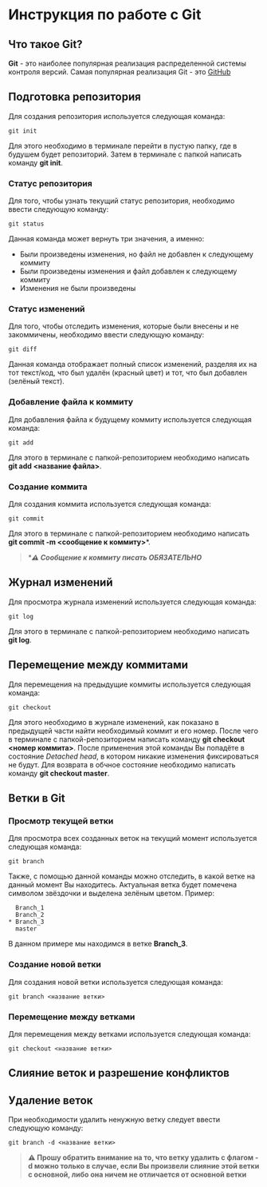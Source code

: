 # Инструкция по работе с Git

## Что такое Git?
**Git** - это наиболее популярная реализация распределенной системы контроля версий. Самая популярная реализация Git - это [GitHub](https://github.com/)

## Подготовка репозитория
Для создания репозитория используется следующая команда:

    git init
Для этого необходимо в терминале перейти в пустую папку, где в будушем будет репозиторий. Затем в терминале с папкой написать команду **git init**.

### Статус репозитория
Для того, чтобы узнать текущий статус репозитория, необходимо ввести следующую команду:

    git status
Данная команда может вернуть три значения, а именно:
+ Были произведены изменения, но файл не добавлен к следующему коммиту
+ Были произведены изменения и файл добавлен к следующему коммиту
+ Изменения не были произведены

### Статус изменений
Для того, чтобы отследить изменения, которые были внесены и не закоммичены, необходимо ввести следующую команду:

    git diff
Данная команда отображает полный список изменений, разделяя их на тот текст/код, что был удалён (красный цвет) и тот, что был добавлен (зелёный текст).
### Добавление файла к коммиту
Для добавления файла к будущему коммиту используется следующая команда:

    git add
Для этого в терминале с папкой-репозиторием необходимо написать **git add <название файла>**.

### Создание коммита
Для создания коммита используется следующая команда:

    git commit
Для этого в терминале с папкой-репозиторием необходимо написать **git commit -m <сообщение к коммиту>***.

> ****&#x26a0; Сообщение к коммиту писать ОБЯЗАТЕЛЬНО***


## Журнал изменений
Для просмотра журнала изменений используется следующая команда:

    git log
Для этого в терминале с папкой-репозиторием необходимо написать **git log**.

## Перемещение между коммитами
Для перемещения на предыдущие коммиты используется следующая команда:

    git checkout 
Для этого необходимо в журнале изменений, как показано в предыдущей части найти необходимый коммит и его номер. После чего в терминале с папкой-репозиторием написать команду **git checkout <номер коммита>**. После применения этой команды Вы попадёте в состояние *Detached head*, в котором никакие изменения фиксироваться не будут. Для возврата в обчное состояние необходимо написать команду **git checkout master**.

## Ветки в Git
### Просмотр текущей ветки
Для просмотра всех созданных веток на текущий момент используется следующая команда:

    git branch
Также, с помощью данной команды можно отследить, в какой ветке на данный момент Вы находитесь. Актуальная ветка будет помечена символом звёздочки и выделена зелёным цветом. Пример:

      Branch_1
      Branch_2
    * Branch_3
      master
В данном примере мы находимся в ветке **Branch_3**.

### Создание новой ветки
Для создания новой ветки используется следующая команда:

    git branch <название ветки>

### Перемещение между ветками
Для перемещения между ветками используется следующая команда:

    git checkout <название ветки>

## Слияние веток и разрешение конфликтов

## Удаление веток
При необходимости удалить ненужную ветку следует ввести следующую команду:

    git branch -d <название ветки>

> **&#x26a0; Прошу обратить внимание на то, что ветку удалить с флагом -d можно только в случае, если Вы произвели слияние этой ветки с основной, либо она ничем не отличается от основной ветки**
